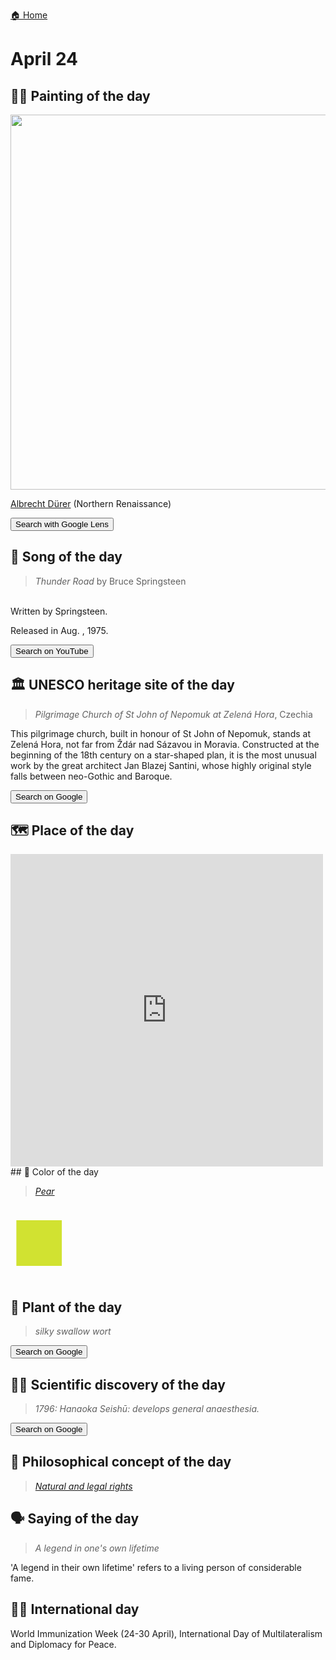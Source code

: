 
[🏠 Home](../../index.md)

# April 24

## 🧑‍🎨 Painting of the day

<img width="600" src="../img/Albrecht_Dürer_2.jpg">

[Albrecht Dürer](http://en.wikipedia.org/wiki/Albrecht_Dürer) (Northern Renaissance)

<button class="btn btn-success"
onclick=" window.open('https://lens.google.com/uploadbyurl?url=https://iretes.github.io/one-a-day/data/img/Albrecht_Dürer_2.jpg','_blank')">
Search with Google Lens
</button>

## 🎼 Song of the day

> *Thunder Road*
by Bruce Springsteen

<br />Written by Springsteen.

Released in Aug. , 1975.

<button class="btn btn-success"
onclick=" window.open('http://www.youtube.com/search?q=Thunder Road by Bruce Springsteen','_blank')">
Search on YouTube
</button>

## 🏛️ UNESCO heritage site of the day

> *Pilgrimage Church of St John of Nepomuk at Zelená Hora*, Czechia

<p>This pilgrimage church, built in honour of St John of Nepomuk, stands at Zelená Hora, not far from Ždár nad Sázavou in Moravia. Constructed at the beginning of the 18th century on a star-shaped plan, it is the most unusual work by the great architect Jan Blazej Santini, whose highly original style falls between neo-Gothic and Baroque.</p>

<button class="btn btn-success"
onclick=" window.open('http://www.google.com/search?q=Pilgrimage Church of St John of Nepomuk at Zelená Hora','_blank')">
Search on Google
</button>

## 🗺️ Place of the day

<iframe
src="https://www.mapcrunch.com"
name="mapcrunch"
width="500"
height="500"
allowTransparency="true"
scrolling="no"
frameborder="0"
>
</iframe>
## 🎨 Color of the day

> *[Pear](https://en.wikipedia.org/wiki/Chartreuse_(color)#Pear)*

<div style="color:#D1E231; font-size: 100px;">&#9632;</div>

## 🌿 Plant of the day

> *silky swallow wort*

<button class="btn btn-success"
onclick=" window.open('http://www.google.com/search?q=silky swallow wort','_blank')">
Search on Google
</button>

## 🧑‍🔬 Scientific discovery of the day

> *1796: Hanaoka Seishū: develops general anaesthesia.*

<button class="btn btn-success"
onclick=" window.open('http://www.google.com/search?q=1796: Hanaoka Seishū: develops general anaesthesia.','_blank')">
Search on Google
</button>

## 💭 Philosophical concept of the day

> *[Natural and legal rights](https://en.wikipedia.org/wiki/Natural_and_legal_rights)*

## 🗣️ Saying of the day

> *A legend in one's own lifetime*

'A legend in their own lifetime' refers to  a living person of considerable fame. 

## 🏳️‍🌈 International day

World Immunization Week (24-30 April), International Day of Multilateralism and Diplomacy for Peace.